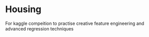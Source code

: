 # Housing
For kaggle compeition to practise creative feature engineering and advanced regression techniques
